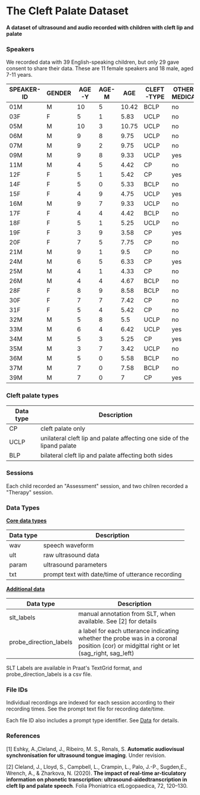 # The Cleft Palate Dataset

**A dataset of ultrasound and audio recorded with children with cleft lip and palate**

### Speakers

We recorded data with 39 English-speaking children, but only 29 gave consent to share their data.
These are 11 female speakers and 18 male, aged 7-11 years.

| SPEAKER-ID | GENDER | AGE-Y | AGE-M | AGE | CLEFT-TYPE | OTHER-MEDICAL |
| --- | --- | --- | --- | --- | --- | --- |
| 01M | M | 10 | 5 | 10.42 | BCLP | no |
| 03F | F | 5 | 1 | 5.83 | UCLP | no |
| 05M | M | 10 | 3 | 10.75 | UCLP | no |
| 06M | M | 9 | 8 | 9.75 | UCLP | no |
| 07M | M | 9 | 2 | 9.75 | UCLP | no |
| 09M | M | 9 | 8 | 9.33 | UCLP | yes |
| 11M | M | 4 | 5 | 4.42 | CP | no |
| 12F | F | 5 | 1 | 5.42 | CP | yes |
| 14F | F | 5 | 0 | 5.33 | BCLP | no |
| 15F | F | 4 | 9 | 4.75 | UCLP | yes |
| 16M | M | 9 | 7 | 9.33 | UCLP | no |
| 17F | F | 4 | 4 | 4.42 | BCLP | no |
| 18F | F | 5 | 1 | 5.25 | UCLP | no |
| 19F | F | 3 | 9 | 3.58 | CP | yes |
| 20F | F | 7 | 5 | 7.75 | CP | no |
| 21M | M | 9 | 1 | 9.5 | CP | no |
| 24M | M | 6 | 5 | 6.33 | CP | yes |
| 25M | M | 4 | 1 | 4.33 | CP | no |
| 26M | M | 4 | 4 | 4.67 | BCLP | no |
| 28F | F | 8 | 9 | 8.58 | BCLP | no |
| 30F | F | 7 | 7 | 7.42 | CP | no |
| 31F | F | 5 | 4 | 5.42 | CP | no |
| 32M | M | 5 | 8 | 5.5 | UCLP | no |
| 33M | M | 6 | 4 | 6.42 | UCLP | yes |
| 34M | M | 5 | 3 | 5.25 | CP | yes |
| 35M | M | 3 | 7 | 3.42 | UCLP | no |
| 36M | M | 5 | 0 | 5.58 | BCLP | no |
| 37M | M | 7 | 0 | 7.58 | BCLP | no |
| 39M | M | 7 | 0 | 7 | CP | yes |

### Cleft palate types 

| Data type | Description                                                         |
| --------- | ------------------------------------------------------------------- |
| CP | cleft palate only                                                          |
| UCLP | unilateral cleft lip and palate affecting one side of the lipand palate  |
| BLP |  bilateral cleft lip and palate affecting both sides                      |

### Sessions

Each child recorded an "Assessment" session, and two chilren recorded a "Therapy" session.

### Data Types

**<u>Core data types</u>**

| Data type | Description                                       |
| --------- | ------------------------------------------------- |
| wav       | speech waveform                                   |
| ult       | raw ultrasound data                               |
| param     | ultrasound parameters                             |
| txt       | prompt text with date/time of utterance recording |

**<u>Additional data</u>**

| Data type        | Description                                                  |
| ---------------- | ------------------------------------------------------------ |
| slt_labels       | manual annotation from SLT, when available. See [2] for details |
| probe_direction_labels   | a label for each utterance indicating whether the probe was in a coronal position (cor) or midgittal right or let (sag_right, sag_left) |


SLT Labels are available in Praat's TextGrid format, and probe_direction_labels is a csv file. 

### File IDs

Individual recordings are indexed for each session according to their recording times.
See the prompt text file for recording date/time. 

Each file ID also includes a prompt type identifier. See [Data](data.md) for details.



### References

[1] Eshky, A.,Cleland, J., Ribeiro, M. S., Renals, S. **Automatic audiovisual synchronisation for ultrasound tongue imaging**. Under revision.

[2] Cleland, J., Lloyd, S., Campbell, L., Crampin, L., Palo, J.-P., Sugden,E., Wrench, A., & Zharkova, N. (2020). **The impact of real-time ar-ticulatory information on phonetic transcription:  ultrasound-aidedtranscription in  cleft lip and  palate speech**. Folia Phoniatrica etLogopaedica, 72, 120–130.